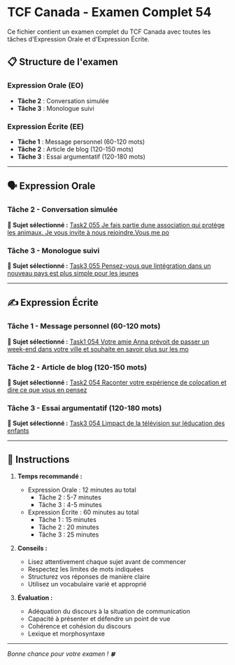 # TCF Canada - Examen Complet 54

Ce fichier contient un examen complet du TCF Canada avec toutes les tâches d'Expression Orale et d'Expression Écrite.

## 📋 Structure de l'examen

### Expression Orale (EO)
- **Tâche 2** : Conversation simulée
- **Tâche 3** : Monologue suivi

### Expression Écrite (EE)  
- **Tâche 1** : Message personnel (60-120 mots)
- **Tâche 2** : Article de blog (120-150 mots)
- **Tâche 3** : Essai argumentatif (120-180 mots)

---

## 🗣️ Expression Orale

### Tâche 2 - Conversation simulée

**📄 Sujet sélectionné :** [Task2 055 Je fais partie dune association qui protège les animaux. Je vous invite à nous rejoindre.Vous me po](tcf_canada/eo/task2/task2_055_Je_fais_partie_dune_association_qui_protège_les_animaux._Je_vous_invite_à_nous_rejoindre.Vous_me_po.md)

### Tâche 3 - Monologue suivi

**📄 Sujet sélectionné :** [Task3 055 Pensez-vous que lintégration dans un nouveau pays est plus simple pour les jeunes](tcf_canada/eo/task3/task3_055_Pensez-vous_que_lintégration_dans_un_nouveau_pays_est_plus_simple_pour_les_jeunes.md)

---

## ✍️ Expression Écrite

### Tâche 1 - Message personnel (60-120 mots)

**📄 Sujet sélectionné :** [Task1 054 Votre amie Anna prévoit de passer un week-end dans votre ville et souhaite en savoir plus sur les mo](tcf_canada/ee/task1/task1_054_Votre_amie_Anna_prévoit_de_passer_un_week-end_dans_votre_ville_et_souhaite_en_savoir_plus_sur_les_mo.md)

### Tâche 2 - Article de blog (120-150 mots)

**📄 Sujet sélectionné :** [Task2 054 Raconter votre expérience de colocation et dire ce que vous en pensez](tcf_canada/ee/task2/task2_054_Raconter_votre_expérience_de_colocation_et_dire_ce_que_vous_en_pensez.md)

### Tâche 3 - Essai argumentatif (120-180 mots)

**📄 Sujet sélectionné :** [Task3 054 Limpact de la télévision sur léducation des enfants](tcf_canada/ee/task3/task3_054_Limpact_de_la_télévision_sur_léducation_des_enfants.md)

---

## 📝 Instructions

1. **Temps recommandé :**
   - Expression Orale : 12 minutes au total
     - Tâche 2 : 5-7 minutes
     - Tâche 3 : 4-5 minutes
   - Expression Écrite : 60 minutes au total
     - Tâche 1 : 15 minutes
     - Tâche 2 : 20 minutes  
     - Tâche 3 : 25 minutes

2. **Conseils :**
   - Lisez attentivement chaque sujet avant de commencer
   - Respectez les limites de mots indiquées
   - Structurez vos réponses de manière claire
   - Utilisez un vocabulaire varié et approprié

3. **Évaluation :**
   - Adéquation du discours à la situation de communication
   - Capacité à présenter et défendre un point de vue
   - Cohérence et cohésion du discours
   - Lexique et morphosyntaxe

---

*Bonne chance pour votre examen ! 🍀*
